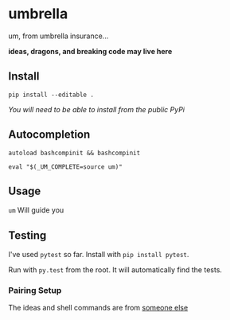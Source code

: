 # umbrella

um, from umbrella insurance...

**ideas, dragons, and breaking code may live here**

## Install

`pip install --editable .`

*You will need to be able to install from the public PyPi*

## Autocompletion

`autoload bashcompinit && bashcompinit`

`eval "$(_UM_COMPLETE=source um)"`

## Usage

`um` Will guide you

## Testing

I've used `pytest` so far. Install with `pip install pytest`.

Run with `py.test` from the root. It will automatically find the tests.


### Pairing Setup

The ideas and shell commands are from [someone else](http://collectiveidea.com/blog/archives/2014/02/18/a-simple-pair-programming-setup-with-ssh-and-tmux/)
